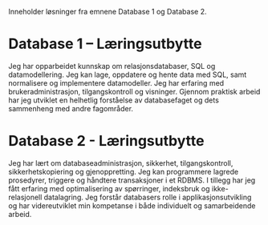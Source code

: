 Inneholder løsninger fra emnene Database 1 og Database 2.

# Database 1 – Læringsutbytte
Jeg har opparbeidet kunnskap om relasjonsdatabaser, SQL og datamodellering. 
Jeg kan lage, oppdatere og hente data med SQL, samt normalisere og implementere datamodeller. 
Jeg har erfaring med brukeradministrasjon, tilgangskontroll og visninger. 
Gjennom praktisk arbeid har jeg utviklet en helhetlig forståelse av databasefaget og dets sammenheng med andre fagområder.


# Database 2 - Læringsutbytte
Jeg har lært om databaseadministrasjon, sikkerhet, tilgangskontroll, sikkerhetskopiering og gjenoppretting. 
Jeg kan programmere lagrede prosedyrer, triggere og håndtere transaksjoner i et RDBMS. 
I tillegg har jeg fått erfaring med optimalisering av spørringer, indeksbruk og ikke-relasjonell datalagring. 
Jeg forstår databasers rolle i applikasjonsutvikling og har videreutviklet min kompetanse i både individuelt og samarbeidende arbeid.
